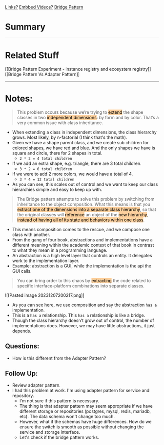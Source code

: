 [Links?](#)
[Embbed Videos?](#)
[Bridge Pattern](https://refactoring.guru/design-patterns/bridge)

# Summary

----
# Related Stuff
[[Bridge Pattern Experiment - instance registry and ecosystem registry]] 
[[Bridge Pattern Vs Adapter Pattern]]

----
# Notes:

> This problem occurs because we’re trying to <mark style="background: #FFB86CA6;">extend</mark> the shape classes in two <mark style="background: #FFB86CA6;">independent dimensions</mark>: by form and by color. That’s a very common issue with class inheritance.
- When extending a class in independent dimensions, the class hierarchy grows. Most likely, by n-factorial (I think that's the math).
- Given we have a shape parent class, and we create sub children for colored shapes, we have red and blue. And the only shapes we have is square and circle, there for 2 shapes in total.
	- `2 * 2 = 4 total children` 
- If we add an extra shape, e.g. triangle, there are 3 total children.
	- `3 * 2 = 6 total children`
- If we were to add 2 more colors, we would have a total of 4.
	- `3 * 4 = 12 total children`
- As you can see, this scales out of control and we want to keep our class hierarchies simple and easy to keep up with.
> The Bridge pattern attempts to solve this problem by switching from inheritance to the object composition. What this means is that you <mark style="background: #FFB86CA6;">extract one of the dimensions into a separate class hierarchy</mark>, so that the original classes will <mark style="background: #FFB86CA6;">reference</mark> an object of the <mark style="background: #FFB86CA6;">new hierarchy</mark>, <mark style="background: #FFB86CA6;">instead of having all of its state and behaviors within one class</mark>.
- This means composition comes to the rescue, and we compose one class with another.
- From the gang of four book, abstractions and implementations have a different meaning within the academic context of that book in contrast to what they mean in a programming language.
- An abstraction is a high level layer that controls an entity. It delegates work to the implementation layer.
- Example: abstraction is a GUI, while the implementation is the api the GUI calls.
> You can bring order to this chaos by <mark style="background: #FFB86CA6;">extracting</mark> the code related to specific interface-platform combinations into separate classes. 

![[Pasted image 20231207200217.png]]
- As you can see here, we use composition and say the abstraction `has a` implementation.
- This is a `has a` relationship. This `has a` relationship is like a bridge.
- Though the class hierarchy doesn't grow out of control, the number of implementations does. However, we may have little abstractions, it just depends.
## Questions:
- How is this different from the Adapter Pattern?
## Follow Up:
- Review adapter pattern.
- I had this problem at work. I'm using adapter pattern for service and repository.
	- I'm not sure if this pattern is necessary.
	- The thing is that adapter pattern may seem appropriate if we have different storage or repositories (postgres, mysql, redis, mariadb, etc). The data schema won't change too much.
	- However, what if the schemas have huge differences. How do we ensure the switch is smooth as possible without changing the service and storage interface.
	- Let's check if the bridge pattern works.
